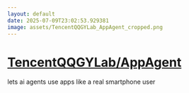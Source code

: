 ```yaml
---
layout: default
date: 2025-07-09T23:02:53.929381
image: assets/TencentQQGYLab_AppAgent_cropped.png
---
```


# [TencentQQGYLab/AppAgent](https://github.com/TencentQQGYLab/AppAgent)

lets ai agents use apps like a real smartphone user
